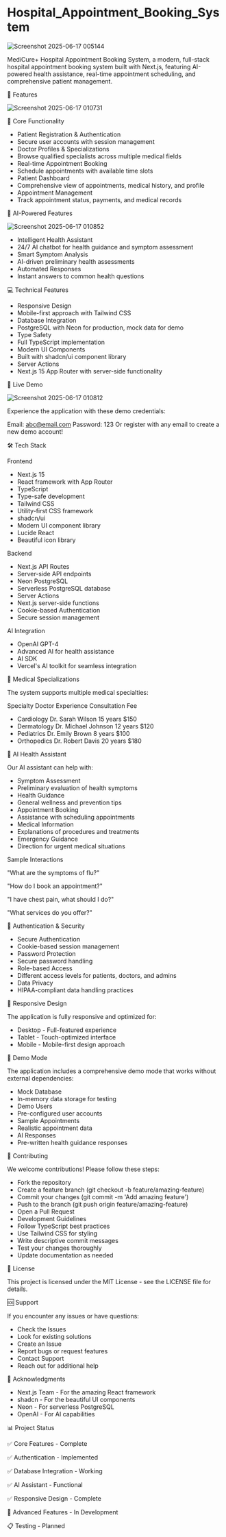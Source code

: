 # Hospital_Appointment_Booking_System

![Screenshot 2025-06-17 005144](https://github.com/user-attachments/assets/aa16c7e9-ce64-47f0-9ab9-9a6f20013f85)

MediCure+ Hospital Appointment Booking System,
a modern, full-stack hospital appointment booking system built with Next.js, featuring AI-powered health assistance, real-time appointment scheduling, and comprehensive patient management.

🌟 Features

![Screenshot 2025-06-17 010731](https://github.com/user-attachments/assets/69c2ee6e-843c-4f39-bce2-7609fc03061b)


🏥 Core Functionality
- Patient Registration & Authentication 
- Secure user accounts with session management
- Doctor Profiles & Specializations
- Browse qualified specialists across multiple medical fields
- Real-time Appointment Booking
- Schedule appointments with available time slots
- Patient Dashboard
- Comprehensive view of appointments, medical history, and profile
- Appointment Management
- Track appointment status, payments, and medical records
  
🤖 AI-Powered Features

![Screenshot 2025-06-17 010852](https://github.com/user-attachments/assets/c2200c1a-e30f-4c97-ae93-6bc433386cdd)

- Intelligent Health Assistant 
- 24/7 AI chatbot for health guidance and symptom assessment
- Smart Symptom Analysis
- AI-driven preliminary health assessments
- Automated Responses
- Instant answers to common health questions
  
💻 Technical Features
- Responsive Design 
- Mobile-first approach with Tailwind CSS
- Database Integration
- PostgreSQL with Neon for production, mock data for demo
- Type Safety
- Full TypeScript implementation
- Modern UI Components
- Built with shadcn/ui component library
- Server Actions
- Next.js 15 App Router with server-side functionality
  
🚀 Live Demo

![Screenshot 2025-06-17 010812](https://github.com/user-attachments/assets/66c79d4a-882c-47ff-a835-1a3f73164762)


Experience the application with these demo credentials:

Email: abc@email.com
Password: 123
Or register with any email to create a new demo account!



🛠️ Tech Stack

Frontend
- Next.js 15 
- React framework with App Router
- TypeScript
- Type-safe development
- Tailwind CSS
- Utility-first CSS framework
- shadcn/ui
- Modern UI component library
- Lucide React
- Beautiful icon library
  
Backend
- Next.js API Routes 
- Server-side API endpoints
- Neon PostgreSQL
- Serverless PostgreSQL database
- Server Actions
- Next.js server-side functions
- Cookie-based Authentication
- Secure session management
  
AI Integration

- OpenAI GPT-4 
- Advanced AI for health assistance
- AI SDK
- Vercel's AI toolkit for seamless integration

  
🏥 Medical Specializations

The system supports multiple medical specialties:

Specialty	Doctor	Experience	Consultation Fee
- Cardiology	Dr. Sarah Wilson	15 years	$150
- Dermatology	Dr. Michael Johnson	12 years	$120
- Pediatrics	Dr. Emily Brown	8 years	$100
- Orthopedics	Dr. Robert Davis	20 years	$180

  

🤖 AI Health Assistant

Our AI assistant can help with:

- Symptom Assessment 
- Preliminary evaluation of health symptoms
- Health Guidance
- General wellness and prevention tips
- Appointment Booking
- Assistance with scheduling appointments
- Medical Information
- Explanations of procedures and treatments
- Emergency Guidance
- Direction for urgent medical situations


Sample Interactions

"What are the symptoms of flu?"

"How do I book an appointment?"

"I have chest pain, what should I do?"

"What services do you offer?"




🔐 Authentication & Security

- Secure Authentication 
- Cookie-based session management
- Password Protection
- Secure password handling
- Role-based Access
- Different access levels for patients, doctors, and admins
- Data Privacy
- HIPAA-compliant data handling practices



📱 Responsive Design

The application is fully responsive and optimized for:

- Desktop - Full-featured experience
- Tablet - Touch-optimized interface
- Mobile - Mobile-first design approach


🧪 Demo Mode

The application includes a comprehensive demo mode that works without external dependencies:

- Mock Database 
- In-memory data storage for testing
- Demo Users
- Pre-configured user accounts
- Sample Appointments
- Realistic appointment data
- AI Responses
- Pre-written health guidance responses


🤝 Contributing

We welcome contributions! Please follow these steps:

- Fork the repository
- Create a feature branch (git checkout -b feature/amazing-feature)
- Commit your changes (git commit -m 'Add amazing feature')
- Push to the branch (git push origin feature/amazing-feature)
- Open a Pull Request
- Development Guidelines
- Follow TypeScript best practices
- Use Tailwind CSS for styling
- Write descriptive commit messages
- Test your changes thoroughly
- Update documentation as needed

📄 License

This project is licensed under the MIT License - see the LICENSE file for details.

🆘 Support

If you encounter any issues or have questions:

- Check the Issues 
- Look for existing solutions
- Create an Issue
- Report bugs or request features
- Contact Support
- Reach out for additional help



🙏 Acknowledgments

- Next.js Team - For the amazing React framework
- shadcn - For the beautiful UI components
- Neon - For serverless PostgreSQL
- OpenAI - For AI capabilities



📊 Project Status

✅ Core Features - Complete

✅ Authentication - Implemented

✅ Database Integration - Working

✅ AI Assistant - Functional

✅ Responsive Design - Complete

🔄 Advanced Features - In Development

📋 Testing - Planned

